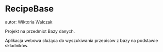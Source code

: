 # RecipeBase

autor: Wiktoria Walczak

Projekt na przedmiot Bazy danych.

Aplikacja webowa służąca do wyszukiwania przepisów z bazy na podstawie składników.
